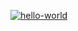 [![hello-world](https://github.com/Evoly/workflow-test/actions/workflows/test.yml/badge.svg?branch=master)](https://github.com/Evoly/workflow-test/actions/workflows/test.yml)